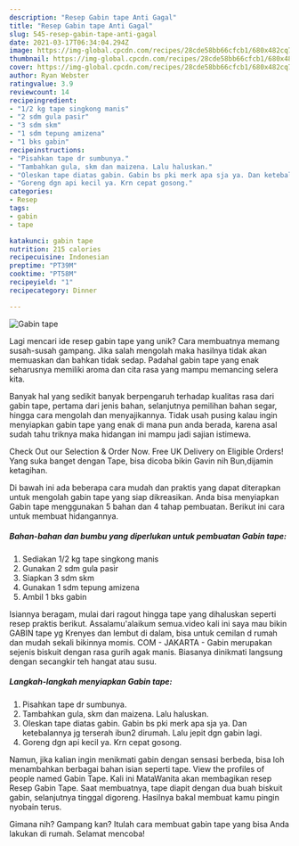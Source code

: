 ```yaml
---
description: "Resep Gabin tape Anti Gagal"
title: "Resep Gabin tape Anti Gagal"
slug: 545-resep-gabin-tape-anti-gagal
date: 2021-03-17T06:34:04.294Z
image: https://img-global.cpcdn.com/recipes/28cde58bb66cfcb1/680x482cq70/gabin-tape-foto-resep-utama.jpg
thumbnail: https://img-global.cpcdn.com/recipes/28cde58bb66cfcb1/680x482cq70/gabin-tape-foto-resep-utama.jpg
cover: https://img-global.cpcdn.com/recipes/28cde58bb66cfcb1/680x482cq70/gabin-tape-foto-resep-utama.jpg
author: Ryan Webster
ratingvalue: 3.9
reviewcount: 14
recipeingredient:
- "1/2 kg tape singkong manis"
- "2 sdm gula pasir"
- "3 sdm skm"
- "1 sdm tepung amizena"
- "1 bks gabin"
recipeinstructions:
- "Pisahkan tape dr sumbunya."
- "Tambahkan gula, skm dan maizena. Lalu haluskan."
- "Oleskan tape diatas gabin. Gabin bs pki merk apa sja ya. Dan ketebalannya jg terserah ibun2 dirumah. Lalu jepit dgn gabin lagi."
- "Goreng dgn api kecil ya. Krn cepat gosong."
categories:
- Resep
tags:
- gabin
- tape

katakunci: gabin tape 
nutrition: 215 calories
recipecuisine: Indonesian
preptime: "PT39M"
cooktime: "PT58M"
recipeyield: "1"
recipecategory: Dinner

---
```



![Gabin tape](https://img-global.cpcdn.com/recipes/28cde58bb66cfcb1/680x482cq70/gabin-tape-foto-resep-utama.jpg)

Lagi mencari ide resep gabin tape yang unik? Cara membuatnya memang susah-susah gampang. Jika salah mengolah maka hasilnya tidak akan memuaskan dan bahkan tidak sedap. Padahal gabin tape yang enak seharusnya memiliki aroma dan cita rasa yang mampu memancing selera kita.

Banyak hal yang sedikit banyak berpengaruh terhadap kualitas rasa dari gabin tape, pertama dari jenis bahan, selanjutnya pemilihan bahan segar, hingga cara mengolah dan menyajikannya. Tidak usah pusing kalau ingin menyiapkan gabin tape yang enak di mana pun anda berada, karena asal sudah tahu triknya maka hidangan ini mampu jadi sajian istimewa.

Check Out our Selection &amp; Order Now. Free UK Delivery on Eligible Orders! Yang suka banget dengan Tape, bisa dicoba bikin Gavin nih Bun,dijamin ketagihan.


Di bawah ini ada beberapa cara mudah dan praktis yang dapat diterapkan untuk mengolah gabin tape yang siap dikreasikan. Anda bisa menyiapkan Gabin tape menggunakan 5 bahan dan 4 tahap pembuatan. Berikut ini cara untuk membuat hidangannya.

<!--inarticleads1-->

##### Bahan-bahan dan bumbu yang diperlukan untuk pembuatan Gabin tape:

1. Sediakan 1/2 kg tape singkong manis
1. Gunakan 2 sdm gula pasir
1. Siapkan 3 sdm skm
1. Gunakan 1 sdm tepung amizena
1. Ambil 1 bks gabin


Isiannya beragam, mulai dari ragout hingga tape yang dihaluskan seperti resep praktis berikut. Assalamu&#39;alaikum semua.video kali ini saya mau bikin GABIN tape yg Krenyes dan lembut di dalam, bisa untuk cemilan d rumah dan mudah sekali bikinnya momis. COM - JAKARTA - Gabin merupakan sejenis biskuit dengan rasa gurih agak manis. Biasanya dinikmati langsung dengan secangkir teh hangat atau susu. 

<!--inarticleads2-->

##### Langkah-langkah menyiapkan Gabin tape:

1. Pisahkan tape dr sumbunya.
1. Tambahkan gula, skm dan maizena. Lalu haluskan.
1. Oleskan tape diatas gabin. Gabin bs pki merk apa sja ya. Dan ketebalannya jg terserah ibun2 dirumah. Lalu jepit dgn gabin lagi.
1. Goreng dgn api kecil ya. Krn cepat gosong.


Namun, jika kalian ingin menikmati gabin dengan sensasi berbeda, bisa loh menambahkan berbagai bahan isian seperti tape. View the profiles of people named Gabin Tape. Kali ini MataWanita akan membagikan resep Resep Gabin Tape. Saat membuatnya, tape diapit dengan dua buah biskuit gabin, selanjutnya tinggal digoreng. Hasilnya bakal membuat kamu pingin nyobain terus. 

Gimana nih? Gampang kan? Itulah cara membuat gabin tape yang bisa Anda lakukan di rumah. Selamat mencoba!
